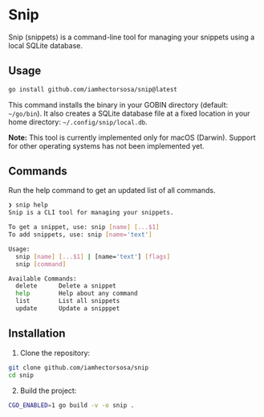 # Snip

Snip (snippets) is a command-line tool for managing your snippets using a local SQLite database.

## Usage

```bash
go install github.com/iamhectorsosa/snip@latest
```

This command installs the binary in your GOBIN directory (default: `~/go/bin`). It also creates a SQLite database file at a fixed location in your home directory: `~/.config/snip/local.db`.

**Note:** This tool is currently implemented only for macOS (Darwin). Support for other operating systems has not been implemented yet.

## Commands

Run the help command to get an updated list of all commands.

```bash
❯ snip help
Snip is a CLI tool for managing your snippets.

To get a snippet, use: snip [name] [...$1]
To add snippets, use: snip [name='text']

Usage:
  snip [name] [...$1] | [name='text'] [flags]
  snip [command]

Available Commands:
  delete      Delete a snippet
  help        Help about any command
  list        List all snippets
  update      Update a snipppet
```

## Installation

1. Clone the repository:

```bash
git clone github.com/iamhectorsosa/snip
cd snip
```

2. Build the project:

```bash
CGO_ENABLED=1 go build -v -o snip .
```

